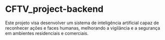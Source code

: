 # CFTV_project-backend

Este projeto visa desenvolver um sistema de inteligência artificial capaz de reconhecer ações e faces humanas, melhorando a vigilância e a segurança em ambientes residenciais e comerciais.
